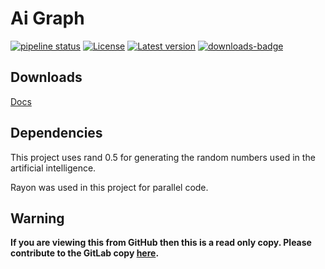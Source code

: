 # Ai Graph

[![pipeline status](https://gitlab.com/efunb/ai-graph/badges/master/pipeline.svg)](https://gitlab.com/efunb/ai-graph/commits/master)
[![License](https://img.shields.io/crates/l/ai-graph.svg)](https://crates.io/crates/ai-graph)
[![Latest version](https://img.shields.io/crates/v/ai-graph.svg)](https://crates.io/crates/ai-graph)
[![downloads-badge](https://img.shields.io/crates/d/ai-graph.svg)](https://crates.io/crates/ai-graph)

## Downloads

[Docs](https://gitlab.com/efunb/ai-graph/-/jobs/artifacts/dev/download?job=docs)

## Dependencies

This project uses rand 0.5 for generating the random numbers used in the artificial intelligence.

Rayon was used in this project for parallel code.

## **Warning**

**If you are viewing this from GitHub then this is a read only copy. Please contribute to the GitLab copy [here](https://gitlab.com/efunb/ai-graph).**